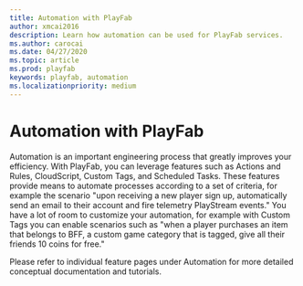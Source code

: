 ```yaml
---
title: Automation with PlayFab
author: xmcai2016
description: Learn how automation can be used for PlayFab services.
ms.author: carocai
ms.date: 04/27/2020
ms.topic: article
ms.prod: playfab
keywords: playfab, automation
ms.localizationpriority: medium
---
```


# Automation with PlayFab

Automation is an important engineering process that greatly improves your efficiency. With PlayFab, you can leverage features such as Actions and Rules, CloudScript, Custom Tags, and Scheduled Tasks. These features provide means to automate processes according to a set of criteria, for example the scenario "upon receiving a new player sign up, automatically send an email to their account and fire telemetry PlayStream events." You have a lot of room to customize your automation, for example with Custom Tags you can enable scenarios such as "when a player purchases an item that belongs to BFF, a custom game category that is tagged, give all their friends 10 coins for free."

Please refer to individual feature pages under Automation for more detailed conceptual documentation and tutorials.